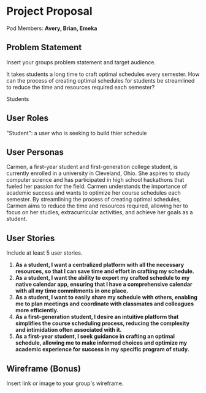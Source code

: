 # Project Proposal

Pod Members: **Avery, Brian, Emeka**

## Problem Statement

Insert your groups problem statement and target audience.

It takes students a long time to craft optimal schedules every semester. How can the process of creating optimal schedules for students be streamlined to reduce the time and resources required each semester?

Students

## User Roles

"Student": a user who is seeking to build thier schedule

## User Personas
Carmen, a first-year student and first-generation college student, is currently enrolled in a university in Cleveland, Ohio. She aspires to study computer science and has participated in high school hackathons that fueled her passion for the field. Carmen understands the importance of academic success and wants to optimize her course schedules each semester. By streamlining the process of creating optimal schedules, Carmen aims to reduce the time and resources required, allowing her to focus on her studies, extracurricular activities, and achieve her goals as a student.

## User Stories

Include at least 5 user stories.


1. **As a student, I want a centralized platform with all the necessary resources, so that I can save time and effort in crafting my schedule.**
2. **As a student, I want the ability to export my crafted schedule to my native calendar app, ensuring that I have a comprehensive calendar with all my time commitments in one place.**
3. **As a student, I want to easily share my schedule with others, enabling me to plan meetings and coordinate with classmates and colleagues more efficiently.**
4. **As a first-generation student, I desire an intuitive platform that simplifies the course scheduling process, reducing the complexity and intimidation often associated with it.**
5. **As a first-year student, I seek guidance in crafting an optimal schedule, allowing me to make informed choices and optimize my academic experience for success in my specific program of study.**



## Wireframe (Bonus)

Insert link or image to your group's wireframe. 

